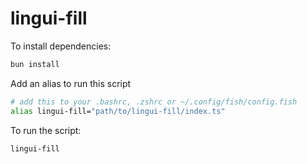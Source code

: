 # lingui-fill

To install dependencies:

```bash
bun install
```

Add an alias to run this script

```bash
# add this to your .bashrc, .zshrc or ~/.config/fish/config.fish
alias lingui-fill="path/to/lingui-fill/index.ts"
```

To run the script:

```bash
lingui-fill
```
